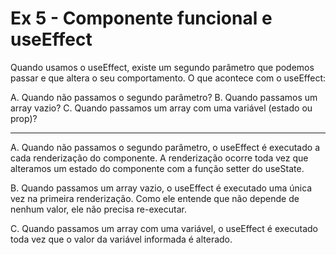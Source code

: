# Ex 5 - Componente funcional e useEffect

Quando usamos o useEffect, existe um segundo parâmetro que podemos passar e que altera o seu comportamento. O que acontece com o useEffect:

A. Quando não passamos o segundo parâmetro?
B. Quando passamos um array vazio?
C. Quando passamos um array com uma variável (estado ou prop)?

____

A. Quando não passamos o segundo parâmetro, o useEffect é executado a cada renderização do componente. A renderização ocorre toda vez que alteramos um estado do componente com a função setter do useState. 

B. Quando passamos um array vazio, o useEffect é executado uma única vez na primeira renderização.  Como ele entende que não depende de nenhum valor, ele não precisa re-executar. 

C. Quando passamos um array com uma variável, o useEffect é executado toda vez que o valor da variável informada é alterado. 